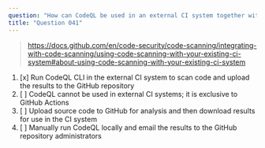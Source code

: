 ```yaml
---
question: "How can CodeQL be used in an external CI system together with GitHub repositories?"
title: "Question 041"
---
```


> https://docs.github.com/en/code-security/code-scanning/integrating-with-code-scanning/using-code-scanning-with-your-existing-ci-system#about-using-code-scanning-with-your-existing-ci-system
1. [x] Run CodeQL CLI in the external CI system to scan code and upload the results to the GitHub repository
1. [ ] CodeQL cannot be used in external CI systems; it is exclusive to GitHub Actions
1. [ ] Upload source code to GitHub for analysis and then download results for use in the CI system
1. [ ] Manually run CodeQL locally and email the results to the GitHub repository administrators
